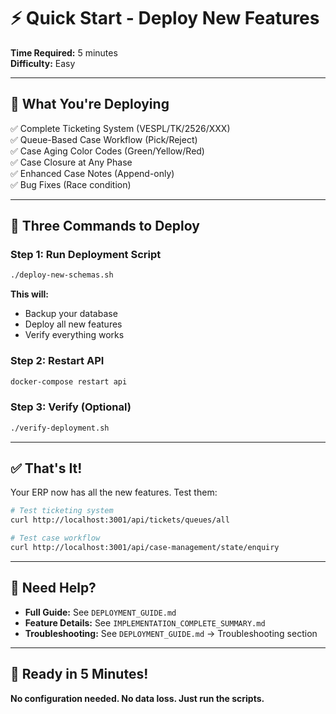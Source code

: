 # ⚡ Quick Start - Deploy New Features

**Time Required:** 5 minutes  
**Difficulty:** Easy

---

## 🎯 What You're Deploying

✅ Complete Ticketing System (VESPL/TK/2526/XXX)  
✅ Queue-Based Case Workflow (Pick/Reject)  
✅ Case Aging Color Codes (Green/Yellow/Red)  
✅ Case Closure at Any Phase  
✅ Enhanced Case Notes (Append-only)  
✅ Bug Fixes (Race condition)

---

## 🚀 Three Commands to Deploy

### Step 1: Run Deployment Script
```bash
./deploy-new-schemas.sh
```
**This will:**
- Backup your database
- Deploy all new features
- Verify everything works

### Step 2: Restart API
```bash
docker-compose restart api
```

### Step 3: Verify (Optional)
```bash
./verify-deployment.sh
```

---

## ✅ That's It!

Your ERP now has all the new features. Test them:

```bash
# Test ticketing system
curl http://localhost:3001/api/tickets/queues/all

# Test case workflow
curl http://localhost:3001/api/case-management/state/enquiry
```

---

## 📖 Need Help?

- **Full Guide:** See `DEPLOYMENT_GUIDE.md`
- **Feature Details:** See `IMPLEMENTATION_COMPLETE_SUMMARY.md`
- **Troubleshooting:** See `DEPLOYMENT_GUIDE.md` → Troubleshooting section

---

## 🎉 Ready in 5 Minutes!

**No configuration needed. No data loss. Just run the scripts.**
